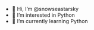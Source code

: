 - 👋 Hi, I’m @snowseastarsky
- 👀 I’m interested in Python
- 🌱 I’m currently learning Python

<!---
snowseastarsky/snowseastarsky is a ✨ special ✨ repository because its `README.md` (this file) appears on your GitHub profile.
You can click the Preview link to take a look at your changes.
--->

